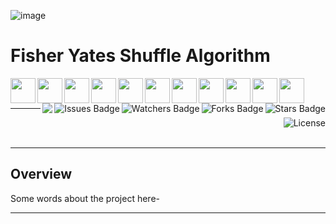 ![image](https://github.com/JDSherbert/Fisher-Yates-Shuffle/assets/43964243/4b345971-3dde-4700-8596-fcb6ebc05fef)


# Fisher Yates Shuffle Algorithm

<!-- Header Start -->
  <a href = "https://docs.unrealengine.com/5.1/en-US/"> <img align="left" img height="40" img width="40" src="https://cdn.simpleicons.org/unrealengine/white"> </a> 
  <a href = "https://docs.unity.com/"> <img align="left" img height="40" img width="40" src="https://cdn.simpleicons.org/unity/white"> </a> 
  <a href = "https://learn.microsoft.com/en-us/cpp/cpp-language"> <img align="left" img height="40" img width="40" src="https://cdn.simpleicons.org/c++"> </a>
    <a href = "https://learn.microsoft.com/en-us/cpp/c-language"> <img align="left" img height="40" img width="40" src="https://cdn.simpleicons.org/c"> </a>
  <a href = "https://learn.microsoft.com/en-us/dotnet/csharp"> <img align="left" img height="40" img width="40" src="https://cdn.simpleicons.org/csharp"> </a>
  <a href = "https://haxe.org/"> <img align="left" img height="40" img width="40" src="https://cdn.simpleicons.org/haxe"> </a>
  <a href = "https://www.java.com/en/"> <img align="left" img height="40" img width="40" src="https://cdn.simpleicons.org/oracle"> </a>
  <a href = "https://www.javascript.com/"> <img align="left" img height="40" img width="40" src="https://cdn.simpleicons.org/javascript"> </a>
  <a href = "https://www.typescriptlang.org/docs/"> <img align="left" img height="40" img width="40" src="https://cdn.simpleicons.org/typescript"> </a>
  <a href = "https://www.lua.org/docs.html"> <img align="left" height="40" img width="40" src="https://cdn.simpleicons.org/lua"> </a>
  <a href = "https://www.python.org/"> <img align="left" img height="40" img width="40" src="https://cdn.simpleicons.org/python"> </a>
<img align="right" alt="Stars Badge" src="https://img.shields.io/github/stars/jdsherbert/Fisher-Yates-Shuffle?label=%E2%AD%90"/>
<img align="right" alt="Forks Badge" src="https://img.shields.io/github/forks/jdsherbert/Fisher-Yates-Shuffle?label=%F0%9F%8D%B4"/>
<img align="right" alt="Watchers Badge" src="https://img.shields.io/github/watchers/jdsherbert/Fisher-Yates-Shuffle?label=%F0%9F%91%81%EF%B8%8F"/>
<img align="right" alt="Issues Badge" src="https://img.shields.io/github/issues/jdsherbert/Fisher-Yates-Shuffle?label=%E2%9A%A0%EF%B8%8F"/>
<img align="right" src="https://hits.seeyoufarm.com/api/count/incr/badge.svg?url=https%3A%2F%2Fgithub.com%2FJDSherbert%2FFisher-Yates-Shuffle%2Fhit-counter%2FREADME&count_bg=%2379C83D&title_bg=%23555555&labelColor=0E1128&title=🔍&style=for-the-badge">
  <br></br>
<!-- Header End --> 

-----------------------------------------------------------------------
  
<a href="https://choosealicense.com/licenses/mit/"> 
  <img align="right" alt="License" src="https://img.shields.io/badge/License%20:%20MIT-black?style=for-the-badge&logo=mit&logoColor=white&color=black&labelColor=black"> </a>
  
<br></br>

-----------------------------------------------------------------------
## Overview
Some words about the project here-


-----------------------------------------------------------------------

